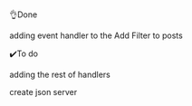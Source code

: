 👌Done 

adding event handler to the Add Filter to posts 



✔️To do 

adding the rest of handlers

create json server  

 

